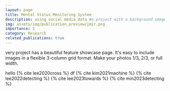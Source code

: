 ```yaml
---
layout: page
title: Mental Status Monitoring System
description: using social media data #a project with a background image
img: assets/img/publication_preview/jmir.png
importance: 1
category: Research
related_publications: true
---
```


very project has a beautiful feature showcase page.
It's easy to include images in a flexible 3-column grid format.
Make your photos 1/3, 2/3, or full width.


hello 
{% cite lee2020cross %}
df {% cite kim2021machine %}
{% cite lee2022detecting %}
{% cite lee2023towards %}
{% cite min2023detecting %}
